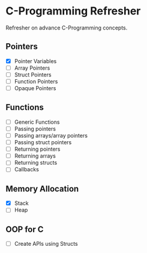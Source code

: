# C-Programming Refresher
Refresher on advance C-Programming concepts.

## Pointers
- [X] Pointer Variables
- [ ] Array Pointers
- [ ] Struct Pointers
- [ ] Function Pointers
- [ ] Opaque Pointers

## Functions
- [ ] Generic Functions
- [ ] Passing pointers
- [ ] Passing arrays/array pointers
- [ ] Passing struct pointers
- [ ] Returning pointers
- [ ] Returning arrays
- [ ] Returning structs
- [ ] Callbacks

## Memory Allocation
- [X] Stack
- [ ] Heap

## OOP for C
- [ ] Create APIs using Structs
